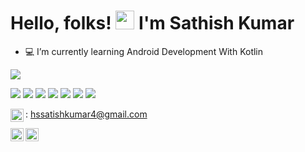# Hello, folks! <img src="https://raw.githubusercontent.com/MartinHeinz/MartinHeinz/master/wave.gif" width="30px"> I'm Sathish Kumar

- 💻 I’m currently learning Android Development With Kotlin

 <a href="https://github.com/Sathish-Kumar-07"><img align="center" src="https://github-readme-stats.vercel.app/api/top-langs/?username=Sathish-Kumar-07&layout=compact&theme=buefy&hide_border=true" /></a> 

![](https://img.shields.io/badge/0S-WINDOWS|LINUX-informational?style=flat&logo=<LOGO_NAME>&logoColor=white&color=2bbc8a) ![](https://img.shields.io/badge/Editor-IntelliJ_IDEA-informational?style=flat&logo=<LOGO_NAME>&logoColor=white&color=2bbc8a) ![](https://img.shields.io/badge/Code-Kotlin-informational?style=flat&logo=<LOGO_NAME>&logoColor=white&color=2bbc8a) ![](https://img.shields.io/badge/Code-Python-informational?style=flat&logo=<LOGO_NAME>&logoColor=white&color=2bbc8a) ![](https://img.shields.io/badge/Code-Java-informational?style=flat&logo=<LOGO_NAME>&logoColor=white&color=2bbc8a) ![](https://img.shields.io/badge/Android-Kotlin-informational?style=flat&logo=<LOGO_NAME>&logoColor=white&color=2bbc8a) ![](https://img.shields.io/badge/Web-HTML_CSS-informational?style=flat&logo=<LOGO_NAME>&logoColor=white&color=2bbc8a)

<img align="left" alt="Sathish Kumar | Gmail" width="21px" src="https://cdn-icons-png.flaticon.com/512/281/281769.png" /> : hssatishkumar4@gmail.com

<a href="https://twitter.com/ISathish07">
  <img align="left" alt="Sathish Kumar | Twitter" width="21px" src="https://raw.githubusercontent.com/anuraghazra/anuraghazra/master/assets/twitter.svg" />
</a>

<a href="https://t.me/SathishKumar07">
  <img align="left" alt="Sathish Kumar | Twitter" width="21px" src="https://cdn-icons-png.flaticon.com/512/2111/2111646.png" />
</a>
